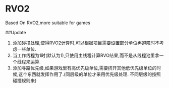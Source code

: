 # RVO2
Based On RVO2,more suitable for games

##Update
1. 添加碰撞处理,使得RVO2计算时,可以根据项目需要设置部分单位再避障时不考虑一些单位.    
2. 当工作线程为1时(默认为1),只使用主线程计算RVO结果,而不是从线程池里拿一个线程来运算.
3. 添加寻路优先级,如果游戏里有高优先级单位,需要挤开其他低优先级单位的时候,这个东西就发挥作用了.(同层级的单位才采用优先级处理. 不同层级的按照碰撞规则来)



